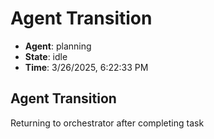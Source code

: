 # Agent Transition

- **Agent**: planning
- **State**: idle
- **Time**: 3/26/2025, 6:22:33 PM

## Agent Transition

Returning to orchestrator after completing task

